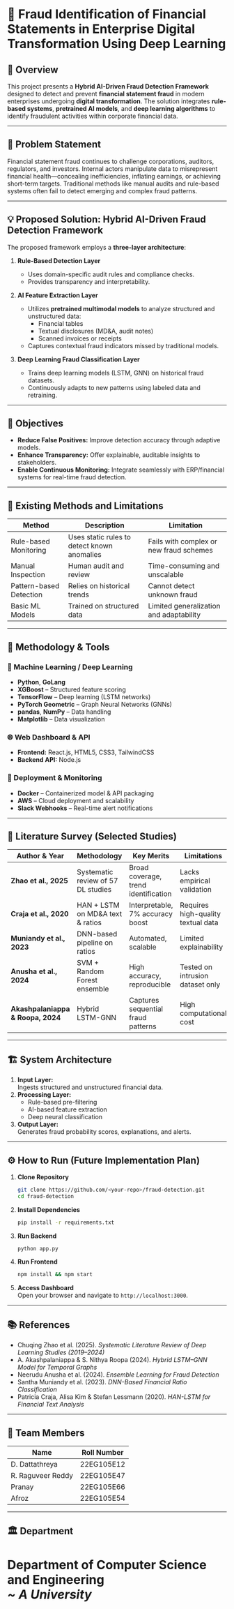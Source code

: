 
# 🧠 Fraud Identification of Financial Statements in Enterprise Digital Transformation Using Deep Learning

## 📘 Overview
This project presents a **Hybrid AI-Driven Fraud Detection Framework** designed to detect and prevent **financial statement fraud** in modern enterprises undergoing **digital transformation**. The solution integrates **rule-based systems**, **pretrained AI models**, and **deep learning algorithms** to identify fraudulent activities within corporate financial data.

---

## 🚩 Problem Statement
Financial statement fraud continues to challenge corporations, auditors, regulators, and investors. Internal actors manipulate data to misrepresent financial health—concealing inefficiencies, inflating earnings, or achieving short-term targets. Traditional methods like manual audits and rule-based systems often fail to detect emerging and complex fraud patterns.

---

## 💡 Proposed Solution: Hybrid AI-Driven Fraud Detection Framework
The proposed framework employs a **three-layer architecture**:

1. **Rule-Based Detection Layer**  
   - Uses domain-specific audit rules and compliance checks.  
   - Provides transparency and interpretability.  

2. **AI Feature Extraction Layer**  
   - Utilizes **pretrained multimodal models** to analyze structured and unstructured data:  
     - Financial tables  
     - Textual disclosures (MD&A, audit notes)  
     - Scanned invoices or receipts  
   - Captures contextual fraud indicators missed by traditional models.

3. **Deep Learning Fraud Classification Layer**  
   - Trains deep learning models (LSTM, GNN) on historical fraud datasets.  
   - Continuously adapts to new patterns using labeled data and retraining.

---

## 🎯 Objectives
- **Reduce False Positives:** Improve detection accuracy through adaptive models.  
- **Enhance Transparency:** Offer explainable, auditable insights to stakeholders.  
- **Enable Continuous Monitoring:** Integrate seamlessly with ERP/financial systems for real-time fraud detection.

---

## 🧩 Existing Methods and Limitations
| Method | Description | Limitation |
|--------|--------------|-------------|
| Rule-based Monitoring | Uses static rules to detect known anomalies | Fails with complex or new fraud schemes |
| Manual Inspection | Human audit and review | Time-consuming and unscalable |
| Pattern-based Detection | Relies on historical trends | Cannot detect unknown fraud |
| Basic ML Models | Trained on structured data | Limited generalization and adaptability |

---

## 🧠 Methodology & Tools

### 🧮 Machine Learning / Deep Learning
- **Python**, **GoLang**
- **XGBoost** – Structured feature scoring  
- **TensorFlow** – Deep learning (LSTM networks)  
- **PyTorch Geometric** – Graph Neural Networks (GNNs)  
- **pandas**, **NumPy** – Data handling  
- **Matplotlib** – Data visualization  

### 🌐 Web Dashboard & API
- **Frontend:** React.js, HTML5, CSS3, TailwindCSS  
- **Backend API:** Node.js  

### 🚀 Deployment & Monitoring
- **Docker** – Containerized model & API packaging  
- **AWS** – Cloud deployment and scalability  
- **Slack Webhooks** – Real-time alert notifications  

---

## 🔬 Literature Survey (Selected Studies)

| Author & Year | Methodology | Key Merits | Limitations |
|----------------|--------------|--------------|--------------|
| **Zhao et al., 2025** | Systematic review of 57 DL studies | Broad coverage, trend identification | Lacks empirical validation |
| **Craja et al., 2020** | HAN + LSTM on MD&A text & ratios | Interpretable, 7% accuracy boost | Requires high-quality textual data |
| **Muniandy et al., 2023** | DNN-based pipeline on ratios | Automated, scalable | Limited explainability |
| **Anusha et al., 2024** | SVM + Random Forest ensemble | High accuracy, reproducible | Tested on intrusion dataset only |
| **Akashpalaniappa & Roopa, 2024** | Hybrid LSTM-GNN | Captures sequential fraud patterns | High computational cost |

---

## 🏗️ System Architecture
1. **Input Layer:**  
   Ingests structured and unstructured financial data.
2. **Processing Layer:**  
   - Rule-based pre-filtering  
   - AI-based feature extraction  
   - Deep neural classification  
3. **Output Layer:**  
   Generates fraud probability scores, explanations, and alerts.

---

## ⚙️ How to Run (Future Implementation Plan)
1. **Clone Repository**
   ```bash
   git clone https://github.com/<your-repo>/fraud-detection.git
   cd fraud-detection
   ```

2. **Install Dependencies**
   ```bash
   pip install -r requirements.txt
   ```

3. **Run Backend**
   ```bash
   python app.py
   ```

4. **Run Frontend**
   ```bash
   npm install && npm start
   ```

5. **Access Dashboard**  
   Open your browser and navigate to `http://localhost:3000`.

---

## 📚 References
- Chuqing Zhao et al. (2025). *Systematic Literature Review of Deep Learning Studies (2019–2024)*  
- A. Akashpalaniappa & S. Nithya Roopa (2024). *Hybrid LSTM–GNN Model for Temporal Graphs*  
- Neerudu Anusha et al. (2024). *Ensemble Learning for Fraud Detection*  
- Santha Muniandy et al. (2023). *DNN-Based Financial Ratio Classification*  
- Patricia Craja, Alisa Kim & Stefan Lessmann (2020). *HAN-LSTM for Financial Text Analysis*

---

## 👥 Team Members
| Name | Roll Number |
|------|--------------|
| D. Dattathreya | 22EG105E12 |
| R. Raguveer Reddy | 22EG105E47 |
| Pranay | 22EG105E66 |
| Afroz | 22EG105E54 |

---

## 🏛️ Department
**Department of Computer Science and Engineering**  
*~ A University*
=======


